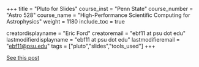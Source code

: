 +++
title = "Pluto for Slides"
course_inst = "Penn State"
course_number = "Astro 528"
course_name = "High-Performance Scientific Computing for Astrophysics"
weight = 1180
include_toc = true

creatordisplayname = "Eric Ford"
creatoremail = "ebf11 at psu dot edu"
lastmodifierdisplayname = "ebf11 at psu dot edu"
lastmodifieremail = "ebf11@psu.edu"
tags = ["pluto","slides","tools_used"]
+++

[See this post](https://andreaskroepelin.de/blog/plutoslides/)

